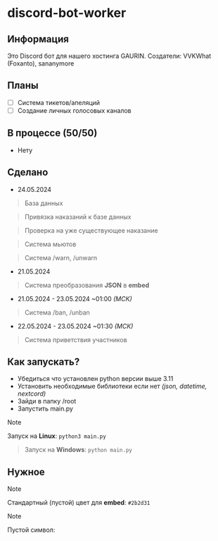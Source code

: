 # discord-bot-worker
## Информация

Это Discord бот для нашего хостинга GAURIN.
Создатели: VVKWhat (Foxanto), sananymore

## Планы

- [ ] Система тикетов/апеляций
- [ ] Создание личных голосовых каналов

## В процессе (50/50)

- Нету

## Сделано

- 24.05.2024
> База данных

> Привязка наказаний к базе данных

> Проверка на уже существующее наказание

> Система мьютов

> Система /warn, /unwarn

- 21.05.2024
> Система преобразования **JSON** в **embed**

- 21.05.2024 - 23.05.2024 ~01:00 *(МСК)*
> Система /ban, /unban

- 22.05.2024 - 23.05.2024 ~01:30 *(МСК)*
> Система приветствия участников

## Как запускать?

- Убедиться что установлен python версии выше 3.11
- Установить необходимые библиотеки если нет *(json, datetime, nextcord)*
- Зайди в папку /root 
- Запустить main.py 
> [!NOTE]
> Запуск на **Linux**: `python3 main.py`

> Запуск на **Windows**: `python main.py`

## Нужное
> [!NOTE]
> Стандартный (пустой) цвет для **embed**: `#2b2d31`

> [!NOTE]
> Пустой символ: `⠀`